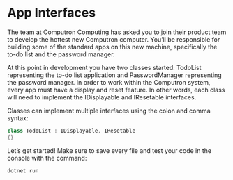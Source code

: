 # App Interfaces

The team at Computron Computing has asked you to join their product team to develop the hottest new Computron computer. You’ll be responsible for building some of the standard apps on this new machine, specifically the to-do list and the password manager.

At this point in development you have two classes started: TodoList representing the to-do list application and PasswordManager representing the password manager. In order to work within the Computron system, every app must have a display and reset feature. In other words, each class will need to implement the IDisplayable and IResetable interfaces.

Classes can implement multiple interfaces using the colon and comma syntax:

``` c#
class TodoList : IDisplayable, IResetable
{} 
```

Let’s get started! Make sure to save every file and test your code in the console with the command:


``` c#
dotnet run
```